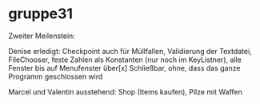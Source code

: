 gruppe31
========

Zweiter Meilenstein:

Denise erledigt:
Checkpoint auch für Müllfallen, Validierung der Textdatei, FileChooser, feste Zahlen als Konstanten 
(nur noch im KeyListner), alle Fenster bis auf Menufenster über[x] Schließbar, ohne, dass das ganze 
Programm geschlossen wird

Marcel und Valentin ausstehend:
Shop (Items kaufen), 
Pilze mit Waffen










